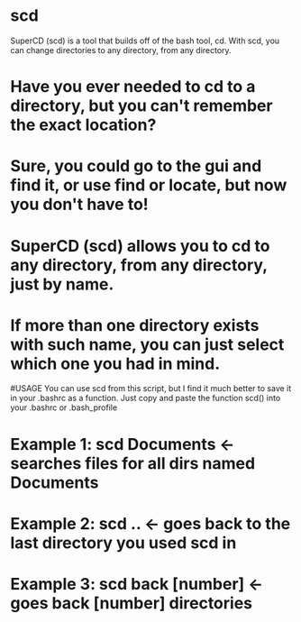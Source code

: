 # scd
SuperCD (scd) is a tool that builds off of the bash tool, cd. With scd, you can change directories to any directory, from any directory.
# Have you ever needed to cd to a directory, but you can't remember the exact location?
# Sure, you could go to the gui and find it, or use find or locate, but now you don't have to!
# SuperCD (scd) allows you to cd to any directory, from any directory, just by name.
# If more than one directory exists with such name, you can just select which one you had in mind.

#USAGE
You can use scd from this script, but I find it much better to save it in your .bashrc as a function.
Just copy and paste the function scd() into your .bashrc or .bash_profile

# Example 1: scd  Documents    <- searches files for all dirs named Documents
# Example 2: scd ..           <- goes back to the last directory you used scd in
# Example 3: scd back [number]               <- goes back [number] directories
